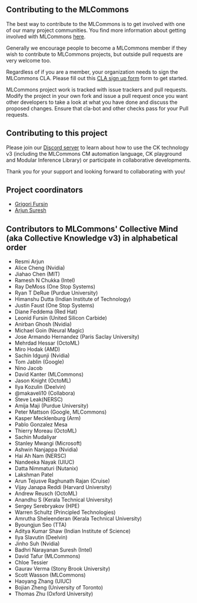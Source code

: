 ## Contributing to the MLCommons

The best way to contribute to the MLCommons is to get involved with one of our many project communities. 
You find more information about getting involved with MLCommons [here](https://mlcommons.org/en/get-involved/#getting-started). 

Generally we encourage people to become a MLCommons member if they wish to contribute to MLCommons projects, 
but outside pull requests are very welcome too.

Regardless of if you are a member, your organization needs to sign the MLCommons CLA. 
Please fill out this [CLA sign up form](https://forms.gle/Ew1KkBVpyeJDuRw67) form to get started.

MLCommons project work is tracked with issue trackers and pull requests. 
Modify the project in your own fork and issue a pull request once you want other developers 
to take a look at what you have done and discuss the proposed changes. 
Ensure that cla-bot and other checks pass for your Pull requests.

## Contributing to this project

Please join our [Discord server](https://discord.gg/JjWNWXKxwT)
to learn about how to use the CK technology v3 (including the MLCommons CM automation language, CK playground
and Modular Inference Library) or participate in collaborative developments.

Thank you for your support and looking forward to collaborating with you!

## Project coordinators

* [Grigori Fursin](https://cKnowledge.org/gfursin)
* [Arjun Suresh](https://www.linkedin.com/in/arjunsuresh)

## Contributors to MLCommons' Collective Mind (aka Collective Knowledge v3) in alphabetical order

* Resmi Arjun
* Alice Cheng (Nvidia)
* Jiahao Chen (MIT)
* Ramesh N Chukka (Intel)
* Ray DeMoss (One Stop Systems)
* Ryan T DeRue (Purdue University)
* Himanshu Dutta (Indian Institute of Technology)
* Justin Faust (One Stop Systems)
* Diane Feddema (Red Hat)
* Leonid Fursin (United Silicon Carbide)
* Anirban Ghosh (Nvidia)
* Michael Goin (Neural Magic)
* Jose Armando Hernandez (Paris Saclay University)
* Mehrdad Hessar (OctoML)
* Miro Hodak (AMD)
* Sachin Idgunji (Nvidia)
* Tom Jablin (Google)
* Nino Jacob
* David Kanter (MLCommons)
* Jason Knight (OctoML)
* Ilya Kozulin (Deelvin)
* @makaveli10 (Collabora)
* Steve Leak(NERSC) 
* Amija Maji (Purdue University)
* Peter Mattson (Google, MLCommons)
* Kasper Mecklenburg (Arm)
* Pablo Gonzalez Mesa
* Thierry Moreau (OctoML)
* Sachin Mudaliyar
* Stanley Mwangi (Microsoft)
* Ashwin Nanjappa (Nvidia)
* Hai Ah Nam (NERSC)
* Nandeeka Nayak (UIUC)
* Datta Nimmaturi (Nutanix)
* Lakshman Patel
* Arun Tejusve Raghunath Rajan (Cruise)
* Vijay Janapa Reddi (Harvard University)
* Andrew Reusch (OctoML)
* Anandhu S (Kerala Technical University)
* Sergey Serebryakov (HPE)
* Warren Schultz (Principled Technologies)
* Amrutha Sheleenderan (Kerala Technical University)
* Byoungjun Seo (TTA)
* Aditya Kumar Shaw (Indian Institute of Science)
* Ilya Slavutin (Deelvin)
* Jinho Suh (Nvidia)
* Badhri Narayanan Suresh (Intel)
* David Tafur (MLCommons)
* Chloe Tessier
* Gaurav Verma (Stony Brook University)
* Scott Wasson (MLCommons)
* Haoyang Zhang  (UIUC)
* Bojian Zheng (University of Toronto)
* Thomas Zhu (Oxford University)
